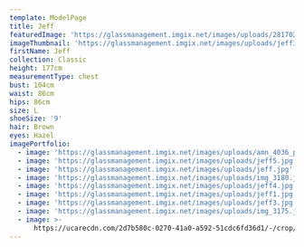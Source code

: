 ```yaml
---
template: ModelPage
title: Jeff
featuredImage: 'https://glassmanagement.imgix.net/images/uploads/2817028_8595880.jpg'
imageThumbnail: 'https://glassmanagement.imgix.net/images/uploads/jeff3.jpg'
firstName: Jeff
collection: Classic
height: 177cm
measurementType: chest
bust: 104cm
waist: 86cm
hips: 86cm
size: L
shoeSize: '9'
hair: Brown
eyes: Hazel
imagePortfolio:
  - image: 'https://glassmanagement.imgix.net/images/uploads/amn_4036_preview.jpg'
  - image: 'https://glassmanagement.imgix.net/images/uploads/jeff5.jpg'
  - image: 'https://glassmanagement.imgix.net/images/uploads/jeff.jpg'
  - image: 'https://glassmanagement.imgix.net/images/uploads/img_3180.jpg'
  - image: 'https://glassmanagement.imgix.net/images/uploads/jeff4.jpg'
  - image: 'https://glassmanagement.imgix.net/images/uploads/jeff1.jpg'
  - image: 'https://glassmanagement.imgix.net/images/uploads/jeff3.jpg'
  - image: 'https://glassmanagement.imgix.net/images/uploads/img_3175.jpg'
  - image: >-
      https://ucarecdn.com/2d7b580c-0270-41a0-a592-51cdc6fd36d1/-/crop/1419x622/2,99/-/preview/
---
```


